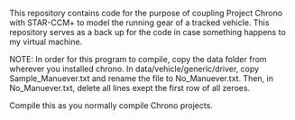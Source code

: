 This repository contains code for the purpose of coupling Project Chrono with STAR-CCM+ to model the running gear of a tracked vehicle.
This repository serves as a back up for the code in case something happens to my virtual machine.

NOTE: In order for this program to compile, copy the data folder from wherever you installed chrono. In data/vehicle/generic/driver, copy
Sample_Manuever.txt and rename the file to No_Manuever.txt. Then, in No_Manuever.txt, delete all lines exept the first row of all zeroes.

Compile this as you normally compile Chrono projects.
